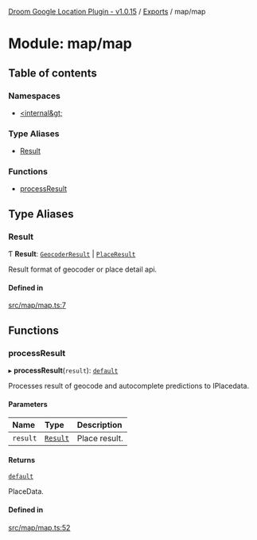 [Droom Google Location Plugin - v1.0.15](../README.md) / [Exports](../modules.md) / map/map

# Module: map/map

## Table of contents

### Namespaces

- [&lt;internal\&gt;](map_map._internal_.md)

### Type Aliases

- [Result](map_map.md#result)

### Functions

- [processResult](map_map.md#processresult)

## Type Aliases

### Result

Ƭ **Result**: [`GeocoderResult`](../interfaces/map_map._internal_.GeocoderResult.md) \| [`PlaceResult`](../interfaces/map_map._internal_.PlaceResult.md)

Result format of geocoder or place detail api.

#### Defined in

[src/map/map.ts:7](https://github.com/hitendrarao/location/blob/bb6fa88/src/map/map.ts#L7)

## Functions

### processResult

▸ **processResult**(`result`): [`default`](../interfaces/interface_placedata.default.md)

Processes result of geocode and autocomplete predictions to IPlacedata.

#### Parameters

| Name | Type | Description |
| :------ | :------ | :------ |
| `result` | [`Result`](map_map.md#result) | Place result. |

#### Returns

[`default`](../interfaces/interface_placedata.default.md)

PlaceData.

#### Defined in

[src/map/map.ts:52](https://github.com/hitendrarao/location/blob/bb6fa88/src/map/map.ts#L52)
